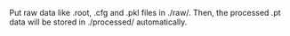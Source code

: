 Put raw data like .root, .cfg and .pkl files in ./raw/. Then, the processed .pt data will be stored in ./processed/ automatically.